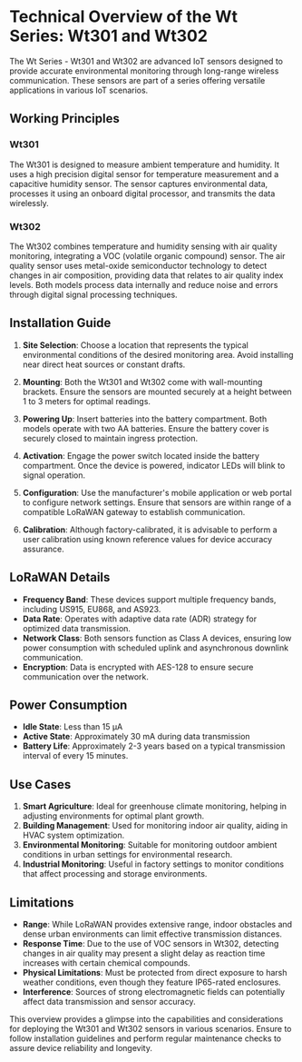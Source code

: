 # Technical Overview of the Wt Series: Wt301 and Wt302

The Wt Series - Wt301 and Wt302 are advanced IoT sensors designed to provide accurate environmental monitoring through long-range wireless communication. These sensors are part of a series offering versatile applications in various IoT scenarios.

## Working Principles

### Wt301
The Wt301 is designed to measure ambient temperature and humidity. It uses a high precision digital sensor for temperature measurement and a capacitive humidity sensor. The sensor captures environmental data, processes it using an onboard digital processor, and transmits the data wirelessly.

### Wt302
The Wt302 combines temperature and humidity sensing with air quality monitoring, integrating a VOC (volatile organic compound) sensor. The air quality sensor uses metal-oxide semiconductor technology to detect changes in air composition, providing data that relates to air quality index levels. Both models process data internally and reduce noise and errors through digital signal processing techniques.

## Installation Guide

1. **Site Selection**: Choose a location that represents the typical environmental conditions of the desired monitoring area. Avoid installing near direct heat sources or constant drafts.

2. **Mounting**: Both the Wt301 and Wt302 come with wall-mounting brackets. Ensure the sensors are mounted securely at a height between 1 to 3 meters for optimal readings.

3. **Powering Up**: Insert batteries into the battery compartment. Both models operate with two AA batteries. Ensure the battery cover is securely closed to maintain ingress protection.

4. **Activation**: Engage the power switch located inside the battery compartment. Once the device is powered, indicator LEDs will blink to signal operation.

5. **Configuration**: Use the manufacturer's mobile application or web portal to configure network settings. Ensure that sensors are within range of a compatible LoRaWAN gateway to establish communication.

6. **Calibration**: Although factory-calibrated, it is advisable to perform a user calibration using known reference values for device accuracy assurance.

## LoRaWAN Details

- **Frequency Band**: These devices support multiple frequency bands, including US915, EU868, and AS923.
- **Data Rate**: Operates with adaptive data rate (ADR) strategy for optimized data transmission.
- **Network Class**: Both sensors function as Class A devices, ensuring low power consumption with scheduled uplink and asynchronous downlink communication.
- **Encryption**: Data is encrypted with AES-128 to ensure secure communication over the network.

## Power Consumption

- **Idle State**: Less than 15 µA
- **Active State**: Approximately 30 mA during data transmission
- **Battery Life**: Approximately 2-3 years based on a typical transmission interval of every 15 minutes.

## Use Cases

1. **Smart Agriculture**: Ideal for greenhouse climate monitoring, helping in adjusting environments for optimal plant growth.
2. **Building Management**: Used for monitoring indoor air quality, aiding in HVAC system optimization.
3. **Environmental Monitoring**: Suitable for monitoring outdoor ambient conditions in urban settings for environmental research.
4. **Industrial Monitoring**: Useful in factory settings to monitor conditions that affect processing and storage environments.

## Limitations

- **Range**: While LoRaWAN provides extensive range, indoor obstacles and dense urban environments can limit effective transmission distances.
- **Response Time**: Due to the use of VOC sensors in Wt302, detecting changes in air quality may present a slight delay as reaction time increases with certain chemical compounds.
- **Physical Limitations**: Must be protected from direct exposure to harsh weather conditions, even though they feature IP65-rated enclosures.
- **Interference**: Sources of strong electromagnetic fields can potentially affect data transmission and sensor accuracy.

This overview provides a glimpse into the capabilities and considerations for deploying the Wt301 and Wt302 sensors in various scenarios. Ensure to follow installation guidelines and perform regular maintenance checks to assure device reliability and longevity.